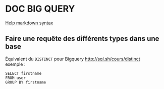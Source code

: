 # DOC BIG QUERY

[Help markdown syntax](https://guides.github.com/features/mastering-markdown/
)

## Faire une requête des différents types dans une base
Équivalent du `DISTINCT` pour Bigquery http://sql.sh/cours/distinct   
exemple : 

```
SELECT firstname  
FROM user
GROUP BY firstname
```
